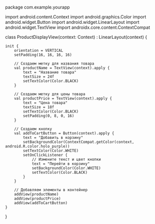 package com.example.yourapp

import android.content.Context
import android.graphics.Color
import android.widget.Button
import android.widget.LinearLayout
import android.widget.TextView
import androidx.core.content.ContextCompat

class ProductDisplayView(context: Context) : LinearLayout(context) {

    init {
        orientation = VERTICAL
        setPadding(16, 16, 16, 16)

        // Создаем метку для названия товара
        val productName = TextView(context).apply {
            text = "Название товара"
            textSize = 24f
            setTextColor(Color.BLACK)
        }

        // Создаем метку для цены товара
        val productPrice = TextView(context).apply {
            text = "Цена товара"
            textSize = 18f
            setTextColor(Color.BLACK)
            setPadding(0, 8, 0, 16)
        }

        // Создаем кнопку
        val addToCartButton = Button(context).apply {
            text = "Добавить в корзину"
            setBackgroundColor(ContextCompat.getColor(context, android.R.color.holo_purple))
            setTextColor(Color.WHITE)
            setOnClickListener {
                // Измените текст и цвет кнопки
                text = "Перейти в корзину"
                setBackgroundColor(Color.WHITE)
                setTextColor(Color.BLACK)
            }
        }

        // Добавляем элементы в контейнер
        addView(productName)
        addView(productPrice)
        addView(addToCartButton)
    }
}
